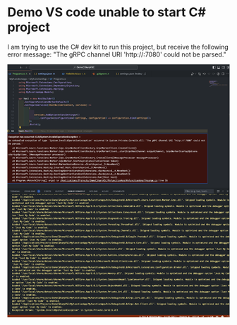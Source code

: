 # Demo VS code unable to start C# project

I am trying to use the C# dev kit to run this project, but receive the following error message: "The gRPC channel URI 'http://:7080' could not be parsed."

<img  src="https://github.com/Mingz6/DemoCSharpVSC/blob/main/ErrorPage.png?raw=true">
